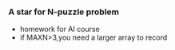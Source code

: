 ### A star for N-puzzle problem

*  homework  for  AI  course
* if MAXN>3,you need a larger array to record

